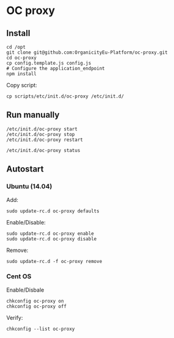 # OC proxy

## Install

```
cd /opt
git clone git@github.com:OrganicityEu-Platform/oc-proxy.git
cd oc-proxy
cp config.template.js config.js
# Configure the application_endpoint
npm install
```

Copy script:

```
cp scripts/etc/init.d/oc-proxy /etc/init.d/
```

## Run manually

```
/etc/init.d/oc-proxy start
/etc/init.d/oc-proxy stop
/etc/init.d/oc-proxy restart

/etc/init.d/oc-proxy status
```

## Autostart

### Ubuntu (14.04)

Add:

```
sudo update-rc.d oc-proxy defaults
```

Enable/Disable:

```
sudo update-rc.d oc-proxy enable
sudo update-rc.d oc-proxy disable
```

Remove:

```
sudo update-rc.d -f oc-proxy remove
```

### Cent OS

Enable/Disbale

```
chkconfig oc-proxy on
chkconfig oc-proxy off
```

Verify:

```
chkconfig --list oc-proxy
```

